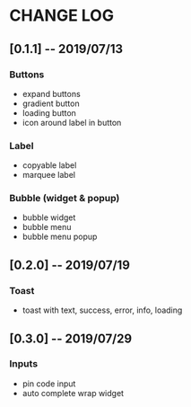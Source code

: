 # CHANGE LOG

## [0.1.1] -- 2019/07/13

### Buttons

* expand buttons
* gradient button
* loading button
* icon around label in button

### Label

* copyable label
* marquee label

### Bubble (widget & popup)

* bubble widget
* bubble menu
* bubble menu popup

## [0.2.0] -- 2019/07/19

### Toast

* toast with text, success, error, info, loading

## [0.3.0] -- 2019/07/29

### Inputs

* pin code input
* auto complete wrap widget
